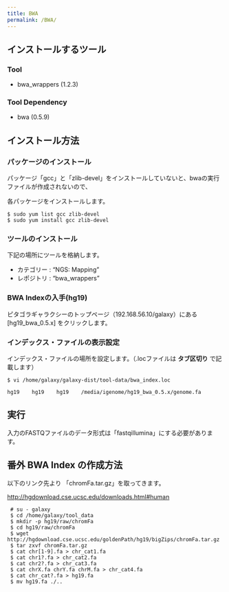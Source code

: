 ```yaml
---
title: BWA
permalink: /BWA/
---
```


インストールするツール
----------------------

### Tool

-   bwa_wrappers (1.2.3)

### Tool Dependency

-   bwa (0.5.9)

インストール方法
----------------

### パッケージのインストール

パッケージ「gcc」と「zlib-devel」をインストールしていないと、bwaの実行ファイルが作成されないので、

各パッケージをインストールします。

    $ sudo yum list gcc zlib-devel
    $ sudo yum install gcc zlib-devel

### ツールのインストール

下記の場所にツールを格納します。

-   カテゴリー : “NGS: Mapping”
-   レポジトリ : “bwa_wrappers”

### BWA Indexの入手(hg19)

ピタゴラギャラクシーのトップページ（192.168.56.10/galaxy）にある \[hg19_bwa_0.5.x\] をクリックします。

### インデックス・ファイルの表示設定

インデックス・ファイルの場所を設定します。（.locファイルは **タブ区切り** で記載します）

    $ vi /home/galaxy/galaxy-dist/tool-data/bwa_index.loc

    hg19    hg19    hg19    /media/igenome/hg19_bwa_0.5.x/genome.fa

実行
----

入力のFASTQファイルのデータ形式は「fastqillumina」にする必要があります。

番外 BWA Index の作成方法
-------------------------

以下のリンク先より 「chromFa.tar.gz」を取ってきます。

<http://hgdownload.cse.ucsc.edu/downloads.html#human>

     # su - galaxy
     $ cd /home/galaxy/tool_data
     $ mkdir -p hg19/raw/chromFa
     $ cd hg19/raw/chromFa
     $ wget http://hgdownload.cse.ucsc.edu/goldenPath/hg19/bigZips/chromFa.tar.gz
     $ tar zxvf chromFa.tar.gz
     $ cat chr[1-9].fa > chr_cat1.fa
     $ cat chr1?.fa > chr_cat2.fa
     $ cat chr2?.fa > chr_cat3.fa
     $ cat chrX.fa chrY.fa chrM.fa > chr_cat4.fa
     $ cat chr_cat?.fa > hg19.fa
     $ mv hg19.fa ./..
